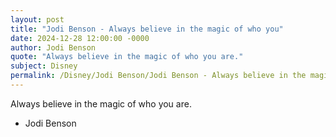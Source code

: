 ```yaml
---
layout: post
title: "Jodi Benson - Always believe in the magic of who you"
date: 2024-12-28 12:00:00 -0000
author: Jodi Benson
quote: "Always believe in the magic of who you are."
subject: Disney
permalink: /Disney/Jodi Benson/Jodi Benson - Always believe in the magic of who you
---
```


Always believe in the magic of who you are.

- Jodi Benson
